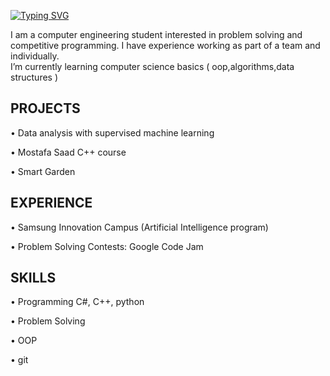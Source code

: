 [![Typing SVG](https://readme-typing-svg.herokuapp.com?color=F7F7F7&center=true&lines=Hi%2C+I+am+Saad+Muhammad+)](https://git.io/typing-svg)

I am a computer engineering student interested in 
problem solving and competitive programming. 
I have experience working as part of a team and 
individually.<br>
I’m currently learning computer science basics ( oop,algorithms,data structures )

## PROJECTS
• Data analysis with supervised machine learning

• Mostafa Saad C++ course

• Smart Garden

## EXPERIENCE
• Samsung Innovation Campus (Artificial 
Intelligence program)

• Problem Solving Contests: Google Code Jam

## SKILLS
• Programming C#, C++, python

• Problem Solving

• OOP

• git

<!--
**SaadMu7ammad/SaadMu7ammad** is a ✨ _special_ ✨ repository because its `README.md` (this file) appears on your GitHub profile.

Here are some ideas to get you started:

- 🔭 I’m currently working on ...
-
- 👯 I’m looking to collaborate on ...
- 🤔 I’m looking for help with ...
- 💬 Ask me about ...
- 📫 How to reach me: ...
- 😄 Pronouns: ...
- ⚡ Fun fact: ...
-->
